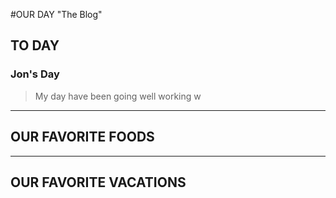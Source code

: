 #OUR DAY "The Blog"

## TO DAY

### Jon's Day
> My day have been going well working w

-----------------------
## OUR FAVORITE FOODS

----------------------
## OUR FAVORITE VACATIONS 








